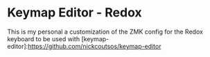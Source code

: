 # Keymap Editor - Redox

This is my personal a customization of the ZMK config for the Redox keyboard to be used with [keymap-editor]:https://github.com/nickcoutsos/keymap-editor

